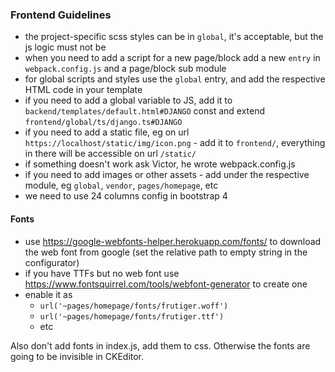### Frontend Guidelines
- the project-specific scss styles can be in `global`, it's acceptable, but the js logic must not be
- when you need to add a script for a new page/block add a new `entry` in `webpack.config.js` and a page/block sub module
- for global scripts and styles use the `global` entry, and add the respective HTML code in your template
- if you need to add a global variable to JS, add it to `backend/templates/default.html#DJANGO` const and extend `frontend/global/ts/django.ts#DJANGO`
- if you need to add a static file, eg on url `https://localhost/static/img/icon.png` - add it to `frontend/`, everything in there will be accessible on url `/static/`
- if something doesn't work ask Victor, he wrote webpack.config.js
- if you need to add images or other assets - add under the respective module, eg `global`, `vendor`, `pages/homepage`, etc
- we need to use 24 columns config in bootstrap 4

#### Fonts
- use https://google-webfonts-helper.herokuapp.com/fonts/ to download the web font from google  (set the relative path to empty string in the configurator)
- if you have TTFs but no web font use https://www.fontsquirrel.com/tools/webfont-generator to create one
- enable it as
    - `url('~pages/homepage/fonts/frutiger.woff')`
    - `url('~pages/homepage/fonts/frutiger.ttf')`
    - etc

Also don't add fonts in index.js, add them to css. Otherwise the fonts are going to be invisible in CKEditor.
